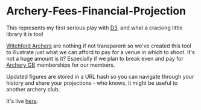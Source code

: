 # Archery-Fees-Financial-Projection

This represents my first serious play with [D3](https://d3js.org/), and what a cracking little library it is too!

[Witchford Archers](http://witchfordarchers.club/) are nothing if not transparent so we've created this tool to illustrate just what we can afford to pay for a venue in which to shoot. It's not a huge amount is it? Especially if we plan to break even and pay for [Archery GB](http://www.archerygb.org/) memberships for our members.

Updated figures are stored in a URL hash so you can navigate through your history and share your projections - who knows, it might be useful to another archery club.

It's live [here](witchfordarchers.drmsite.com/fees/).
